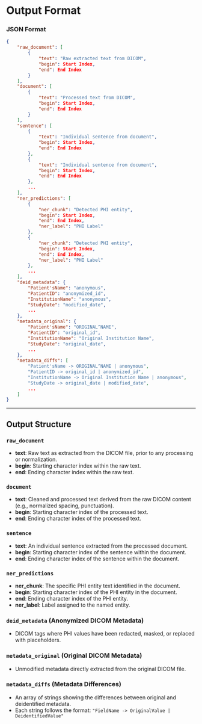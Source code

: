 # Output Format

### JSON Format

```json
{
    "raw_document": [
        {
            "text": "Raw extracted text from DICOM",
            "begin": Start Index,
            "end": End Index
        }
    ],
    "document": [
        {
            "text": "Processed text from DICOM",
            "begin": Start Index,
            "end": End Index
        }
    ],
    "sentence": [
        {
            "text": "Individual sentence from document",
            "begin": Start Index,
            "end": End Index
        }, 
        {
            "text": "Individual sentence from document",
            "begin": Start Index,
            "end": End Index
        }, 
        ...
    ],
    "ner_predictions": [
        {
            "ner_chunk": "Detected PHI entity",
            "begin": Start Index,
            "end": End Index,
            "ner_label": "PHI Label"
        },
        {
            "ner_chunk": "Detected PHI entity",
            "begin": Start Index,
            "end": End Index,
            "ner_label": "PHI Label"
        },
        ...
    ],
    "deid_metadata": {
        "Patient'sName": "anonymous",
        "PatientID": "anonymized_id",
        "InstitutionName": "anonymous",
        "StudyDate": "modified_date",
        ...
    },
    "metadata_original": {
        "Patient'sName": "ORIGINAL^NAME",
        "PatientID": "original_id", 
        "InstitutionName": "Original Institution Name",
        "StudyDate": "original_date",
        ...
    },
    "metadata_diffs": [
        "Patient'sName -> ORIGINAL^NAME | anonymous",
        "PatientID -> original_id | anonymized_id",
        "InstitutionName -> Original Institution Name | anonymous",
        "StudyDate -> original_date | modified_date",
        ...
    ]
}
```

---

## Output Structure

### `raw_document`

* **text**: Raw text as extracted from the DICOM file, prior to any processing or normalization.
* **begin**: Starting character index within the raw text.
* **end**: Ending character index within the raw text.

### `document`

* **text**: Cleaned and processed text derived from the raw DICOM content (e.g., normalized spacing, punctuation).
* **begin**: Starting character index of the processed text.
* **end**: Ending character index of the processed text.

### `sentence`

* **text**: An individual sentence extracted from the processed document.
* **begin**: Starting character index of the sentence within the document.
* **end**: Ending character index of the sentence within the document.

### `ner_predictions`

* **ner\_chunk**: The specific PHI entity text identified in the document.
* **begin**: Starting character index of the PHI entity in the document.
* **end**: Ending character index of the PHI entity.
* **ner\_label**: Label assigned to the named entity.

### `deid_metadata` (Anonymized DICOM Metadata)

* DICOM tags where PHI values have been redacted, masked, or replaced with placeholders.

### `metadata_original` (Original DICOM Metadata)

* Unmodified metadata directly extracted from the original DICOM file.

### `metadata_diffs` (Metadata Differences)

* An array of strings showing the differences between original and deidentified metadata.
* Each string follows the format: `"FieldName -> OriginalValue | DeidentifiedValue"`